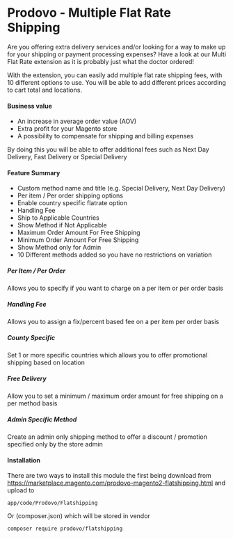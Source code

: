 # Prodovo - Multiple Flat Rate Shipping

Are you offering extra delivery services and/or looking for a way to make up for your shipping or payment processing expenses? Have a look at our Multi Flat Rate extension as it is probably just what the doctor ordered!

With the extension, you can easily add multiple flat rate shipping fees, with 10 different options to use. You will be able to add different prices according to cart total and locations.

#### Business value


 - An increase in average order value (AOV)
 - Extra profit for your Magento store
 - A possibility to compensate for shipping and billing expenses

By doing this you will be able to offer additional fees such as Next Day Delivery, Fast Delivery or Special Delivery 

#### Feature Summary


 - Custom method name and title (e.g. Special Delivery, Next Day Delivery)
 - Per item / Per order shipping options
 - Enable country specific flatrate option
 - Handling Fee
 - Ship to Applicable Countries
 - Show Method if Not Applicable
 - Maximum Order Amount For Free Shipping
 - Minimum Order Amount For Free Shipping
 - Show Method only for Admin
 - 10 Different methods added so you have no restrictions on variation 

##### Per Item / Per Order

Allows you to specify if you want to charge on a per item or per order basis

 
##### Handling Fee

Allows you to assign a fix/percent based fee on a per item per order basis

 
##### County Specific  

Set 1 or more specific countries which allows you to offer promotional shipping based on location

 
##### Free Delivery 

Allow you to set a minimum / maximum order amount for free shipping on a per method basis

 
##### Admin Specific Method

Create an admin only shipping method to offer a discount / promotion specified only by the store admin 

#### Installation

There are two ways to install this module the first being download from https://marketplace.magento.com/prodovo-magento2-flatshipping.html and upload to 

	app/code/Prodovo/Flatshipping

Or (composer.json) which will be stored in vendor

	composer require prodovo/flatshipping
   
   
